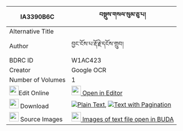 |IA3390B6C|བསྡུས་གསལ་སུམ་ཅུ་པ། 
| --- | --- 
|Alternative Title |
|Author| བྱང་ངོས་པ་རྡོ་རྗེ་དངོས་གྲུབ།
|BDRC ID | W1AC423
|Creator | Google OCR
|Number of Volumes| 1
|<img width="25" src="https://img.icons8.com/color/25/000000/edit-property.png">Edit Online| [<img width="25" src="https://avatars.githubusercontent.com/u/45091458?s=200&v=4"> Open in Editor](http://editor.openpecha.org/IA3390B6C)
|<img width="25" src="https://img.icons8.com/fluent/48/000000/download-2.png"/>  Download | [![](https://img.icons8.com/color/20/000000/txt.png)Plain Text](https://github.com/Openpecha/IA3390B6C/releases/download/v1/du_sal_sumchupa_plain_IA3390B6C.zip), [![](https://img.icons8.com/color/20/000000/txt.png)Text with Pagination](https://github.com/Openpecha/IA3390B6C/releases/download/v1/du_sal_sumchupa_pages_IA3390B6C.zip)
|<img width="25" src="https://img.icons8.com/plasticine/100/000000/pictures-folder.png"/>  Source Images | [<img width="25" src="https://library.bdrc.io/icons/BUDA-small.svg"> Images of text file open in BUDA](https://library.bdrc.io/show/bdr:W1AC423)